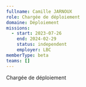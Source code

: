 ```yaml
---
fullname: Camille JARNOUX
role: Chargée de déploiement
domaine: Déploiement
missions:
  - start: 2023-07-26
    end: 2024-02-29
    status: independent
    employer: LBC
memberType: beta
teams: []
---
```

Chargée de déploiement